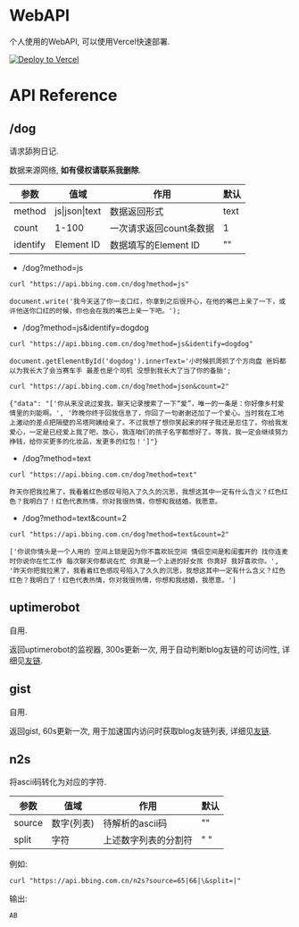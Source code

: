 # WebAPI

个人使用的WebAPI, 可以使用Vercel快速部署.

[![Deploy to Vercel](https://camo.githubusercontent.com/f209ca5cc3af7dd930b6bfc55b3d7b6a5fde1aff/68747470733a2f2f76657263656c2e636f6d2f627574746f6e)](https://vercel.com/import/project?template=https://github.com/caibingcheng/vercel-flask)

# API Reference

## /dog

请求舔狗日记.

数据来源网络, **如有侵权请联系我删除**.

| 参数 | 值域 | 作用 | 默认 |
|---|---|---|---|
| method | js\|json\|text | 数据返回形式 | text |
| count | 1-100 | 一次请求返回count条数据 | 1 |
| identify | Element ID | 数据填写的Element ID | "" |


- /dog?method=js
```
curl "https://api.bbing.com.cn/dog?method=js"
```
```
document.write('我今天送了你一支口红，你拿到之后很开心，在他的嘴巴上亲了一下，或许他送你口红的时候，你也会在我的嘴巴上亲一下吧。');
```

- /dog?method=js&identify=dogdog
```
curl "https://api.bbing.com.cn/dog?method=js&identify=dogdog"
```
```
document.getElementById('dogdog').innerText='小时候抓周抓了个方向盘 爸妈都以为我长大了会当赛车手 最差也是个司机 没想到我长大了当了你的备胎';
```

```
curl "https://api.bbing.com.cn/dog?method=json&count=2"
```
```
{"data": "['你从来没说过爱我，聊天记录搜索了一下“爱”，唯一的一条是：你好像乡村爱情里的刘能啊。', '昨晚你终于回我信息了，你回了一句谢谢还加了一个爱心。当时我在工地上激动的差点把隔壁的吊塔阿姨给亲了。不过我想了想你笑起来的样子我还是忍住了。你给我发爱心，一定是已经爱上我了吧，放心，我连咱们的孩子名字都想好了。等我，我一定会继续努力挣钱，给你买更多的化妆品，发更多的红包！']"}
```

- /dog?method=text
```
curl "https://api.bbing.com.cn/dog?method=text"
```
```
昨天你把我拉黑了，我看着红色感叹号陷入了久久的沉思，我想这其中一定有什么含义？红色红色？我明白了！红色代表热情，你对我很热情，你想和我结婚，我愿意。
```

- /dog?method=text&count=2
```
curl "https://api.bbing.com.cn/dog?method=text&count=2"
```
```
['你说你情头是一个人用的 空间上锁是因为你不喜欢玩空间 情侣空间是和闺蜜开的 找你连麦时你说你在忙工作 每次聊天你都说在忙 你真是一个上进的好女孩 你真好 我好喜欢你。', '昨天你把我拉黑了，我看着红色感叹号陷入了久久的沉思，我想这其中一定有什么含义？红色红色？我明白了！红色代表热情，你对我很热情，你想和我结婚，我愿意。']
```

## uptimerobot

自用.

返回uptimerobot的监视器, 300s更新一次, 用于自动判断blog友链的可访问性, 详细见[友链](https://www.bbing.com.cn/friends/).

## gist

自用.

返回gist, 60s更新一次, 用于加速国内访问时获取blog友链列表, 详细见[友链](https://www.bbing.com.cn/friends/).

## n2s

将ascii码转化为对应的字符.

| 参数 | 值域 | 作用 | 默认 |
|---|---|---|---|
| source | 数字(列表) | 待解析的ascii码 | "" |
| split | 字符 | 上述数字列表的分割符 | " " |

例如:
```Shell
curl "https://api.bbing.com.cn/n2s?source=65|66|\&split=|"
```
输出:
```Shell
AB
```